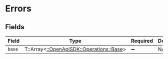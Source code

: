 # Errors


## Fields

| Field                                                                       | Type                                                                        | Required                                                                    | Description                                                                 |
| --------------------------------------------------------------------------- | --------------------------------------------------------------------------- | --------------------------------------------------------------------------- | --------------------------------------------------------------------------- |
| `base`                                                                      | T::Array<[::OpenApiSDK::Operations::Base](../../models/operations/base.md)> | :heavy_minus_sign:                                                          | N/A                                                                         |